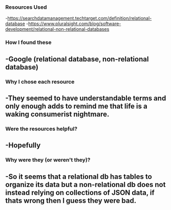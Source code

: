 
### Resources Used
-https://searchdatamanagement.techtarget.com/definition/relational-database
-https://www.pluralsight.com/blog/software-development/relational-non-relational-databases

### How I found these
-Google (relational database, non-relational database)
-

### Why I chose each resource
-They seemed to have understandable terms and only enough adds to remind me that life is a waking consumerist nightmare.
-

### Were the resources helpful?
-Hopefully
-

### Why were they (or weren't they)?
-So it seems that a relational db has tables to organize its data but a non-relational db does not instead relying on collections of JSON data, if thats wrong then I guess they were bad.
-

